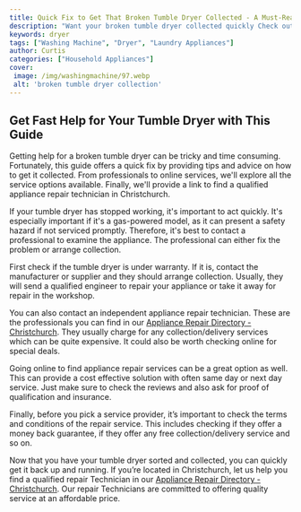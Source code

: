 ```yaml
---
title: Quick Fix to Get That Broken Tumble Dryer Collected - A Must-Read Guide
description: "Want your broken tumble dryer collected quickly Check out this must-read guide for a simple and easy solution"
keywords: dryer
tags: ["Washing Machine", "Dryer", "Laundry Appliances"]
author: Curtis
categories: ["Household Appliances"]
cover: 
 image: /img/washingmachine/97.webp
 alt: 'broken tumble dryer collection'
---
```

## Get Fast Help for Your Tumble Dryer with This Guide
Getting help for a broken tumble dryer can be tricky and time consuming. Fortunately, this guide offers a quick fix by providing tips and advice on how to get it collected. From professionals to online services, we'll explore all the service options available. Finally, we'll provide a link to find a qualified appliance repair technician in Christchurch.

If your tumble dryer has stopped working, it's important to act quickly. It's especially important if it's a gas-powered model, as it can present a safety hazard if not serviced promptly. Therefore, it's best to contact a professional to examine the appliance. The professional can either fix the problem or arrange collection. 

First check if the tumble dryer is under warranty. If it is, contact the manufacturer or supplier and they should arrange collection. Usually, they will send a qualified engineer to repair your appliance or take it away for repair in the workshop. 

You can also contact an independent appliance repair technician. These are the professionals you can find in our [Appliance Repair Directory - Christchurch](./pages/appliance-repair-technicians/new-zealand/christchurch). They usually charge for any collection/delivery services which can be quite expensive. It could also be worth checking online for special deals. 

Going online to find appliance repair services can be a great option as well. This can provide a cost effective solution with often same day or next day service. Just make sure to check the reviews and also ask for proof of qualification and insurance. 

Finally, before you pick a service provider, it’s important to check the terms and conditions of the repair service. This includes checking if they offer a money back guarantee, if they offer any free collection/delivery service and so on. 

Now that you have your tumble dryer sorted and collected, you can quickly get it back up and running. If you’re located in Christchurch, let us help you find a qualified repair Technician in our [Appliance Repair Directory - Christchurch](./pages/appliance-repair-technicians/new-zealand/christchurch). Our repair Technicians are committed to offering quality service at an affordable price.
